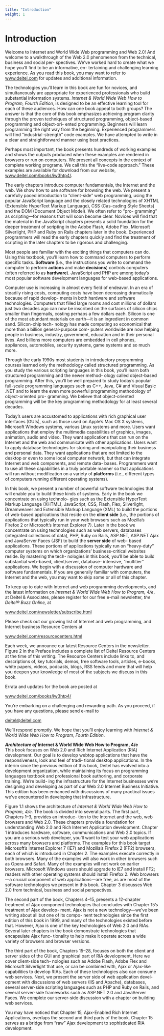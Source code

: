 ```yaml
---
title: "Introduction"
weight: 1
---
```


# Introduction

Welcome to Internet and World Wide Web programming and Web 2.0! And welcome to a walkthrough of the Web 2.0 phenomenon from the technical, business and social per- spectives. We’ve worked hard to create what we hope you’ll find to be an informative, en- tertaining and challenging learning experience. As you read this book, you may want to refer to www.deitel.com for updates and additional information.

The technologies you’ll learn in this book are fun for novices, and simultaneously are appropriate for experienced professionals who build substantial information systems. _Internet & World Wide Web How to Program, Fourth Edition_, is designed to be an effective learning tool for each of these audiences. How can one book appeal to both groups? The answer is that the core of this book emphasizes achieving program clarity through the proven techniques of structured programming, object-based programming and object-ori- ented programming. Beginners will learn programming the right way from the beginning. Experienced programmers will find “industrial-strength” code examples. We have attempted to write in a clear and straightforward manner using best practices.

Perhaps most important, the book presents hundreds of working examples and shows the outputs produced when these examples are rendered in browsers or run on computers. We present all concepts in the context of complete working programs. We call this the “live-code approach.” These examples are available for download from our website, www.deitel.com/books/iw3htp4/.

The early chapters introduce computer fundamentals, the Internet and the web. We show how to use software for browsing the web. We present a carefully paced introduction to “client-side” web programming, using the popular JavaScript language and the closely related technologies of XHTML (Extensible HyperText Markup Language), CSS (Cas-cading Style Sheets) and the DOM (Document Object Model). We often refer to “pro- gramming” as scripting—for reasons that will soon become clear. Novices will find that the material in the JavaScript chapters presents a solid foundation for the deeper treatment of scripting in the Adobe Flash, Adobe Flex, Microsoft Silverlight, PHP and Ruby on Rails chapters later in the book. Experienced programmers will read the early chapters quickly and find the treatment of scripting in the later chapters to be rigorous and challenging.

Most people are familiar with the exciting things that computers can do. Using this textbook, you’ll learn how to command computers to perform specific tasks. **Software** (i.e., the instructions you write to command the computer to perform **actions** and make **decisions**) controls computers (often referred to as **hardware**). JavaScript and PHP are among today’s most popular software development languages for web-based applications.

Computer use is increasing in almost every field of endeavor. In an era of steadily rising costs, computing costs have been decreasing dramatically because of rapid develop- ments in both hardware and software technologies. Computers that filled large rooms and cost millions of dollars just two decades ago can now be inscribed on the surfaces of silicon chips smaller than fingernails, costing perhaps a few dollars each. Silicon is one of the most abundant materials on earth—it is an ingredient in common sand. Silicon-chip tech- nology has made computing so economical that more than a billion general-purpose com- puters worldwide are now helping people in business, industry, government, education and in their personal lives. And billions more computers are embedded in cell phones, appliances, automobiles, security systems, game systems and so much more.

Through the early 1990s most students in introductory programming courses learned only the methodology called structured programming. As you study the various scripting languages in this book, you’ll learn both structured programming and the newer method- ology called object-based programming. After this, you’ll be well prepared to study today’s popular full-scale programming languages such as C++, Java, C# and Visual Basic .NET and to learn the even more powerful programming methodology of object-oriented pro- gramming. We believe that object-oriented programming will be the key programming methodology for at least several decades.

Today’s users are accustomed to applications with rich graphical user interfaces (GUIs), such as those used on Apple’s Mac OS X systems, Microsoft Windows systems, various Linux systems and more. Users want applications that employ the multimedia capabilities of graphics, images, animation, audio and video. They want applications that can run on the Internet and the web and communicate with other applications. Users want to apply database technologies for storing and manipulating their business and personal data. They want applications that are not limited to the desktop or even to some local computer network, but that can integrate Internet and web components, and remote data- bases. Programmers want to use all these capabilities in a truly portable manner so that applications will run without modification on a variety of **platforms** (i.e., different types of computers running different operating systems).

In this book, we present a number of powerful software technologies that will enable you to build these kinds of systems. Early in the book we concentrate on using technolo- gies such as the Extensible HyperText Markup Language (XHTML), JavaScript, CSS, Flash, Flex, Silverlight, Dreamweaver and Extensible Markup Language (XML) to build the portions of web-based applications that reside on the **client side** (i.e., the portions of applications that typically run in your web browsers such as Mozilla’s Firefox 2 or Microsoft’s Internet Explorer 7). Later in the book we concentrate on using technologies such as web servers, databases (integrated collections of data), PHP, Ruby on Rails, ASP.NET, ASP.NET Ajax and JavaServer Faces (JSF) to build the **server side** of web- based applications. These portions of applications typically run on “heavy-duty” computer systems on which organizations’ business-critical websites reside. By mastering the tech- nologies in this book, you’ll be able to build substantial web-based, client/server, database- intensive, “multitier” applications. We begin with a discussion of computer hardware and software fundamentals. If you are generally familiar with computers, the Internet and the web, you may want to skip some or all of this chapter.

To keep up to date with Internet and web programming developments, and the latest information on _Internet & World Wide Web How to Program, 4/e_, at Deitel & Associates, please register for our free e-mail newsletter, _the Deitel® Buzz Online,_ at

www.deitel.com/newsletter/subscribe.html

Please check out our growing list of Internet and web programming, and Internet business Resource Centers at

www.deitel.com/resourcecenters.html

Each week, we announce our latest Resource Centers in the newsletter. Figure 2 in the Preface includes a complete list of Deitel Resource Centers at the time of this writing. The Resource Centers include links to, and descriptions of, key tutorials, demos, free software tools, articles, e-books, white papers, videos, podcasts, blogs, RSS feeds and more that will help you deepen your knowledge of most of the subjects we discuss in this book.

Errata and updates for the book are posted at

www.deitel.com/books/iw3htp4/

You’re embarking on a challenging and rewarding path. As you proceed, if you have any questions, please send e-mail to

deitel@deitel.com

We’ll respond promptly. We hope that you’ll enjoy learning with _Internet & World Wide Web How to Program, Fourth Edition_.

**_Architecture of_ Internet & World Wide Web How to Program, 4/e**<br>This book focuses on Web 2.0 and Rich Internet Application (RIA) development. Our goal is to develop webtop applications that have the responsiveness, look and feel of tradi- tional desktop applications. In the interim since the previous edition of this book, Deitel has evolved into a development organization, while maintaining its focus on programming languages textbook and professional book authoring, and corporate training. We’re build- ing the infrastructure for the Internet businesses we’re designing and developing as part of our Web 2.0 Internet Business Initiative. This edition has been enhanced with discussions of many practical issues we’ve encountered in developing that infrastructure.

Figure 1.1 shows the architecture of _Internet & World Wide Web How to Program, 4/e._ The book is divided into several parts. The first part, Chapters 1–3, provides an introduc- tion to the Internet and the web, web browsers and Web 2.0. These chapters provide a foundation for understanding Web 2.0 and Rich Internet Application development. Chapter 1 introduces hardware, software, communications and Web 2.0 topics. If you are a serious web developer, you’ll want to test your web applications across many browsers and platforms. The examples for this book target Microsoft’s Internet Explorer 7 (IE7) and Mozilla’s Firefox 2 (FF2) browsers, each of which is introduced in Chapter 2. The examples execute correctly in both browsers. Many of the examples will also work in other browsers such as Opera and Safari. Many of the examples will not work on earlier browsers. Microsoft Windows users should upgrade to IE7 and install FF2; readers with other operating systems should install Firefox 2. Web browsers—a crucial component of web applications—are free, as are most of the software technologies we present in this book. Chapter 3 discusses Web 2.0 from technical, business and social perspectives.

The second part of the book, Chapters 4–15, presents a 12-chapter treatment of Ajax component technologies that concludes with Chapter 15’s treatment of Ajax develop- ment. Ajax is not a new technology—we’ve been writing about all but one of its compo- nent technologies since the first edition of this book in 1999, and many of the technologies existed before that. However, Ajax is one of the key technologies of Web 2.0 and RIAs. Several later chapters in the book demonstrate technologies that encapsulate Ajax func- tionality to help make it operate across a wide variety of browsers and browser versions.

The third part of the book, Chapters 15–28, focuses on both the client and server sides of the GUI and graphical part of RIA development. Here we cover client-side tech- nologies such as Adobe Flash, Adobe Flex and Microsoft Silverlight that use, or can be combined with, Ajax or Ajax-like capabilities to develop RIAs. Each of these technologies also can consume web services. Next, we present the server side of web application devel- opment with discussions of web servers (IIS and Apache), databases, several server-side scripting languages such as PHP and Ruby on Rails, and several server-side frameworks such as ASP.NET 2.0 and JavaServer Faces. We complete our server-side discussion with a chapter on building web services.

You may have noticed that Chapter 15, Ajax-Enabled Rich Internet Applications, overlaps the second and third parts of the book. Chapter 15 serves as a bridge from “raw” Ajax development to sophisticated RIA development.
